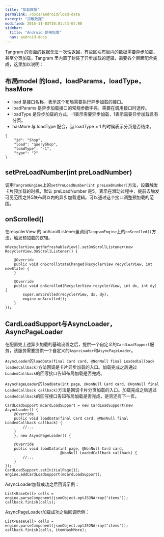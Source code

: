 ```yaml
---
title: "加载数据"
permalink: /docs/android/load-data
excerpt: "加载数据"
modified: 2016-11-03T10:01:43-04:00
sidebar:
  title: "Android 使用指南"
  nav: android-docs
---
```


Tangram 的页面的数据无法一次性返回，有些区块布局内的数据需要异步加载、甚至分页加载。Tangram 里内置了封装了异步加载的逻辑，需要各个层面配合完成，这里加以说明：

## 布局model 的load，loadParams，loadType，hasMore

+ load 是接口名称，表示这个布局需要执行异步加载的接口。
+ loadParams 是异步加载接口的常规参数字典，需要在调用接口时透传。
+ loadType 是异步加载的方式，-1表示需要异步加载，1表示需要异步加载且有分页。
+ hasMore 与 loadType 配合，当 loadType = 1 的时候表示分页是否结束。

```
{
	"id": "Shop",
	"load": "queryShop",
	"loadType": "-1",
	"type": "2"
}
```

## setPreLoadNumber(int preLoadNumber)

调用`TangramEngine`上的`setPreLoadNumber(int preLoadNumber)`方法，设置触发卡片预加载的时机，默认 preLoadNumber 是5，表示在滑动过程中，提前去触发可见范围之外5块布局以内的异步加载逻辑。可以通过这个接口调整预加载的范围。

## onScrolled()

在recyclerView 的 onScrollListener里调用`TangramEngine`上的`onScrolled()`方法，触发预加载的逻辑。

```
mRecyclerView.getRefreshableView().setOnScrollListener(new RecyclerView.OnScrollListener() {

    @Override
    public void onScrollStateChanged(RecyclerView recyclerView, int newState) {
    }

    @Override
    public void onScrolled(RecyclerView recyclerView, int dx, int dy) {
        super.onScrolled(recyclerView, dx, dy);
        engine.onScrolled();
    }
});
```

## CardLoadSupport与AsyncLoader，AsyncPageLoader

在配置完上述异步加载的基础设置之后，提供一个自定义的`CardLoadSupport`服务，该服务需要提供一个自定义的`AsyncLoader`和`AsyncPageLoader`。

`AsyncLoader`的`loadData(final Card card, @NonNull final LoadedCallback loadedCallback)`方法回调是卡片异步加载的入口。加载完成之后通过`LoadedCallback`的回写接口告知布局加载是否完成。

`AsyncPageLoader`的`loadData(int page, @NonNull Card card, @NonNull final LoadedCallback callback)`方法是回调卡片分页加载的入口。加载完成之后通过`LoadedCallback`的回写接口告知布局加载是否完成，是否还有下一页。

```
CardLoadSupport mCardLoadSupport = new CardLoadSupport(new AsyncLoader() {
    @Override
    public void loadData(final Card card, @NonNull final LoadedCallback callback) {
        //...
    }
    }, new AsyncPageLoader() {

    @Override
    public void loadData(int page, @NonNull Card card,
                         @NonNull LoadedCallback callback) {
        //...
    }
});
CardLoadSupport.setInitialPage(1);
engine.addCardLoadSupport(mCardLoadSupport);
```

AsyncLoader加载成功之后回调示例：

```
List<BaseCell> cells = engine.parseComponent(jsonObject.optJSONArray("items"));
callback.finish(cells);
```

AsyncPageLoader加载成功之后回调示例：

```
List<BaseCell> cells = engine.parseComponent(jsonObject.optJSONArray("items"));
callback.finish(cells, itemHashMore);
```